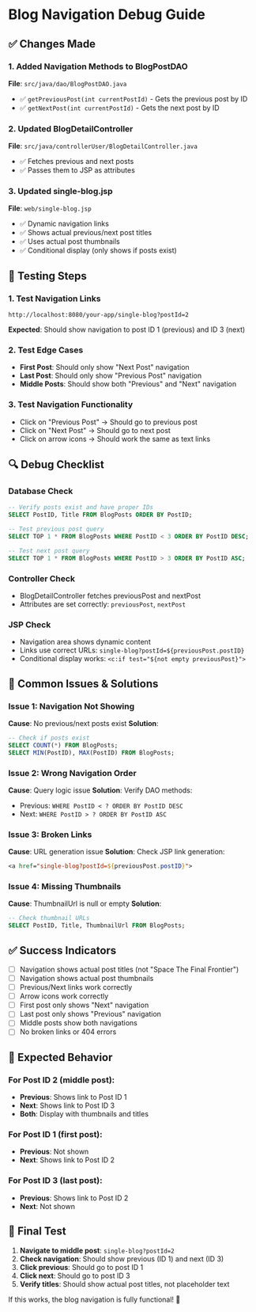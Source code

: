 # Blog Navigation Debug Guide

## ✅ Changes Made

### 1. Added Navigation Methods to BlogPostDAO
**File**: `src/java/dao/BlogPostDAO.java`
- ✅ `getPreviousPost(int currentPostId)` - Gets the previous post by ID
- ✅ `getNextPost(int currentPostId)` - Gets the next post by ID

### 2. Updated BlogDetailController
**File**: `src/java/controllerUser/BlogDetailController.java`
- ✅ Fetches previous and next posts
- ✅ Passes them to JSP as attributes

### 3. Updated single-blog.jsp
**File**: `web/single-blog.jsp`
- ✅ Dynamic navigation links
- ✅ Shows actual previous/next post titles
- ✅ Uses actual post thumbnails
- ✅ Conditional display (only shows if posts exist)

## 🧪 Testing Steps

### 1. Test Navigation Links
```
http://localhost:8080/your-app/single-blog?postId=2
```
**Expected**: Should show navigation to post ID 1 (previous) and ID 3 (next)

### 2. Test Edge Cases
- **First Post**: Should only show "Next Post" navigation
- **Last Post**: Should only show "Previous Post" navigation
- **Middle Posts**: Should show both "Previous" and "Next" navigation

### 3. Test Navigation Functionality
- Click on "Previous Post" → Should go to previous post
- Click on "Next Post" → Should go to next post
- Click on arrow icons → Should work the same as text links

## 🔍 Debug Checklist

### Database Check
```sql
-- Verify posts exist and have proper IDs
SELECT PostID, Title FROM BlogPosts ORDER BY PostID;

-- Test previous post query
SELECT TOP 1 * FROM BlogPosts WHERE PostID < 3 ORDER BY PostID DESC;

-- Test next post query  
SELECT TOP 1 * FROM BlogPosts WHERE PostID > 3 ORDER BY PostID ASC;
```

### Controller Check
- BlogDetailController fetches previousPost and nextPost
- Attributes are set correctly: `previousPost`, `nextPost`

### JSP Check
- Navigation area shows dynamic content
- Links use correct URLs: `single-blog?postId=${previousPost.postID}`
- Conditional display works: `<c:if test="${not empty previousPost}">`

## 🚨 Common Issues & Solutions

### Issue 1: Navigation Not Showing
**Cause**: No previous/next posts exist
**Solution**: 
```sql
-- Check if posts exist
SELECT COUNT(*) FROM BlogPosts;
SELECT MIN(PostID), MAX(PostID) FROM BlogPosts;
```

### Issue 2: Wrong Navigation Order
**Cause**: Query logic issue
**Solution**: Verify DAO methods:
- Previous: `WHERE PostID < ? ORDER BY PostID DESC`
- Next: `WHERE PostID > ? ORDER BY PostID ASC`

### Issue 3: Broken Links
**Cause**: URL generation issue
**Solution**: Check JSP link generation:
```jsp
<a href="single-blog?postId=${previousPost.postID}">
```

### Issue 4: Missing Thumbnails
**Cause**: ThumbnailUrl is null or empty
**Solution**: 
```sql
-- Check thumbnail URLs
SELECT PostID, Title, ThumbnailUrl FROM BlogPosts;
```

## ✅ Success Indicators

- [ ] Navigation shows actual post titles (not "Space The Final Frontier")
- [ ] Navigation shows actual post thumbnails
- [ ] Previous/Next links work correctly
- [ ] Arrow icons work correctly
- [ ] First post only shows "Next" navigation
- [ ] Last post only shows "Previous" navigation
- [ ] Middle posts show both navigations
- [ ] No broken links or 404 errors

## 📝 Expected Behavior

### For Post ID 2 (middle post):
- **Previous**: Shows link to Post ID 1
- **Next**: Shows link to Post ID 3
- **Both**: Display with thumbnails and titles

### For Post ID 1 (first post):
- **Previous**: Not shown
- **Next**: Shows link to Post ID 2

### For Post ID 3 (last post):
- **Previous**: Shows link to Post ID 2
- **Next**: Not shown

## 🎯 Final Test

1. **Navigate to middle post**: `single-blog?postId=2`
2. **Check navigation**: Should show previous (ID 1) and next (ID 3)
3. **Click previous**: Should go to post ID 1
4. **Click next**: Should go to post ID 3
5. **Verify titles**: Should show actual post titles, not placeholder text

If this works, the blog navigation is fully functional! 🎉 